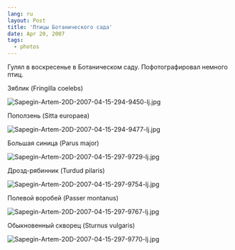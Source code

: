 ```yaml
---
lang: ru
layout: Post
title: 'Птицы Ботанического сада'
date: Apr 20, 2007
tags:
  - photos
---
```


Гулял в воскресенье в Ботаническом саду. Пофотографировал немного птиц.

<!--more-->

Зяблик (Fringilla coelebs)

![Sapegin-Artem-20D-2007-04-15-294-9450-lj.jpg](upload://Sapegin-Artem-20D-2007-04-15-294-9450-lj.jpg)

Поползень (Sitta europaea)

![Sapegin-Artem-20D-2007-04-15-294-9477-lj.jpg](upload://Sapegin-Artem-20D-2007-04-15-294-9477-lj.jpg)

Большая синица (Parus major)

![Sapegin-Artem-20D-2007-04-15-297-9729-lj.jpg](upload://Sapegin-Artem-20D-2007-04-15-297-9729-lj.jpg)

Дрозд-рябинник (Turdud pilaris)

![Sapegin-Artem-20D-2007-04-15-297-9754-lj.jpg](upload://Sapegin-Artem-20D-2007-04-15-297-9754-lj.jpg)

Полевой воробей (Passer montanus)

![Sapegin-Artem-20D-2007-04-15-297-9767-lj.jpg](upload://Sapegin-Artem-20D-2007-04-15-297-9767-lj.jpg)

Обыкновенный скворец (Sturnus vulgaris)

![Sapegin-Artem-20D-2007-04-15-297-9770-lj.jpg](upload://Sapegin-Artem-20D-2007-04-15-297-9770-lj.jpg)
